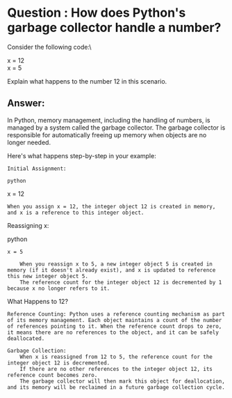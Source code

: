 # Question : How does Python's garbage collector handle a number?
Consider the following code:\

x = 12\
x = 5

Explain what happens to the number 12 in this scenario.
## Answer: 
In Python, memory management, including the handling of numbers, is managed by a system called the garbage collector. The garbage collector is responsible for automatically freeing up memory when objects are no longer needed.

Here's what happens step-by-step in your example:

    Initial Assignment:

    python

x = 12

    When you assign x = 12, the integer object 12 is created in memory, and x is a reference to this integer object.

Reassigning x:

python

    x = 5

        When you reassign x to 5, a new integer object 5 is created in memory (if it doesn't already exist), and x is updated to reference this new integer object 5.
        The reference count for the integer object 12 is decremented by 1 because x no longer refers to it.

What Happens to 12?

    Reference Counting: Python uses a reference counting mechanism as part of its memory management. Each object maintains a count of the number of references pointing to it. When the reference count drops to zero, it means there are no references to the object, and it can be safely deallocated.

    Garbage Collection:
        When x is reassigned from 12 to 5, the reference count for the integer object 12 is decremented.
        If there are no other references to the integer object 12, its reference count becomes zero.
        The garbage collector will then mark this object for deallocation, and its memory will be reclaimed in a future garbage collection cycle.
